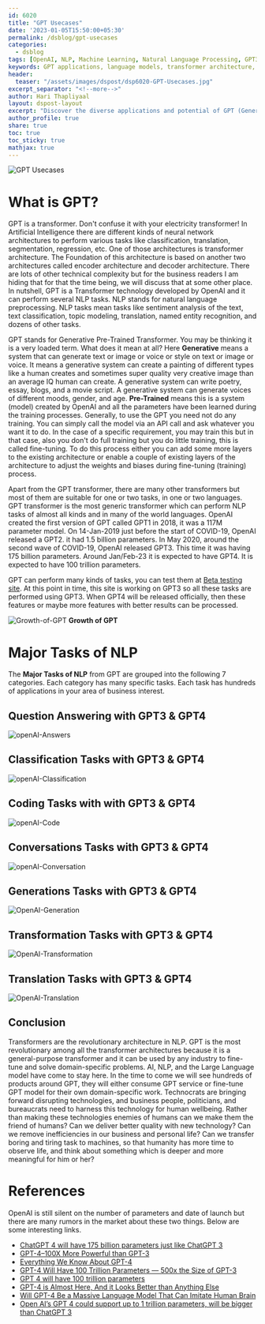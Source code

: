 ```yaml
--- 
id: 6020       
title: "GPT Usecases"   
date: '2023-01-05T15:50:00+05:30'   
permalink: /dsblog/gpt-usecases 
categories:
  - dsblog
tags: [OpenAI, NLP, Machine Learning, Natural Language Processing, GPT3, Language Models, AI Technology, Transformer Architecture]   
keywords: GPT applications, language models, transformer architecture, OpenAI technology, natural language processing, GPT use cases, AI text generation, machine learning models, GPT fine-tuning, industry applications
header:   
  teaser: "/assets/images/dspost/dsp6020-GPT-Usecases.jpg"   
excerpt_separator: "<!--more-->"   
author: Hari Thapliyaal   
layout: dspost-layout   
excerpt: "Discover the diverse applications and potential of GPT (Generative Pre-trained Transformer) technology across industries. Learn how this revolutionary language model is reshaping text generation, content creation, and natural language understanding."
author_profile: true   
share: true   
toc: true   
toc_sticky: true 
mathjax: true
--- 
```


   
![GPT Usecases](/assets/images/dspost/dsp6020-GPT-Usecases.jpg)   

# What is GPT?   

GPT is a transformer. Don't confuse it with your electricity transformer! In Artificial Intelligence there are different kinds of neural network architectures to perform various tasks like classification, translation, segmentation, regression, etc. One of those architectures is transformer architecture. The Foundation of this architecture is based on another two architectures called encoder architecture and decoder architecture. There are lots of other technical complexity but for the business readers I am hiding that for that the time being, we will discuss that at some other place. In nutshell, GPT is a Transformer technology developed by OpenAI and it can perform several NLP tasks. NLP stands for natural language preprocessing. NLP tasks mean tasks like sentiment analysis of the text, text classification, topic modeling, translation, named entity recognition, and dozens of other tasks.

GPT stands for Generative Pre-Trained Transformer. You may be thinking it is a very loaded term. What does it mean at all? Here **Generative** means a system that can generate text or image or voice or style on text or image or voice. It means a generative system can create a painting of different types like a human creates and sometimes super quality very creative image than an average IQ human can create. A generative system can write poetry, essay, blogs, and a movie script. A generative system can generate voices of different moods, gender, and age. **Pre-Trained** means this is a system (model) created by OpenAI and all the parameters have been learned during the training processes. Generally, to use the GPT you need not do any training. You can simply call the model via an API call and ask whatever you want it to do. In the case of a specific requirement, you may train this but in that case, also you don't do full training but you do little training, this is called fine-tuning. To do this process either you can add some more layers to the existing architecture or enable a couple of existing layers of the architecture to adjust the weights and biases during fine-tuning (training) process.     

Apart from the GPT transformer, there are many other transformers but most of them are suitable for one or two tasks, in one or two languages. GPT transformer is the most generic transformer which can perform NLP tasks of almost all kinds and in many of the world languages. OpenAI created the first version of GPT called GPT1 in 2018, it was a 117M parameter model. On 14-Jan-2019 just before the start of COVID-19, OpenAI released a GPT2. it had 1.5 billion parameters. In May 2020, around the second wave of COVID-19, OpenAI released GPT3. This time it was having 175 billion parameters. Around Jan/Feb-23 it is expected to have GPT4. It is expected to have 100 trillion parameters.
   
GPT can perform many kinds of tasks, you can test them at [Beta testing site](https://beta.openai.com). At this point in time, this site is working on GPT3 so all these tasks are performed using GPT3. When GPT4 will be released officially, then these features or maybe more features with better results can be processed.
 
![Growth-of-GPT](/assets/images/dspost/gpt/Growth-of-GPT.png)
**Growth of GPT**

# Major Tasks of NLP 
The **Major Tasks of NLP** from GPT are grouped into the following 7 categories. Each category has many specific tasks. Each task has hundreds of applications in your area of business interest.

## Question Answering with GPT3 & GPT4
![openAI-Answers](/assets/images/dspost/gpt/openAI-Answers.png)

## Classification Tasks with GPT3 & GPT4
![openAI-Classification](/assets/images/dspost/gpt/openAI-Classification.png)

## Coding Tasks with with GPT3 & GPT4
![openAI-Code](/assets/images/dspost/gpt/openAI-Code.png)

## Conversations Tasks with GPT3 & GPT4
![openAI-Conversation](/assets/images/dspost/gpt/openAI-Conversation.png)

## Generations Tasks with GPT3 & GPT4
![OpenAI-Generation](/assets/images/dspost/gpt/OpenAI-Generation.jpg)

## Transformation Tasks with GPT3 & GPT4
![OpenAI-Transformation](/assets/images/dspost/gpt/OpenAI-Transformation.png)

## Translation Tasks with GPT3 & GPT4
![OpenAI-Translation](/assets/images/dspost/gpt/OpenAI-Translation.png)

## Conclusion
Transformers are the revolutionary architecture in NLP. GPT is the most revolutionary among all the transformer architectures because it is a general-purpose transformer and it can be used by any industry to fine-tune and solve domain-specific problems. AI, NLP, and the Large Language model have come to stay here. In the time to come we will see hundreds of products around GPT, they will either consume GPT service or fine-tune GPT model for their own domain-specific work. Technocrats are bringing forward disrupting technologies, and business people, politicians, and bureaucrats need to harness this technology for human wellbeing. Rather than making these technologies enemies of humans can we make them the friend of humans? Can we deliver better quality with new technology? Can we remove inefficiencies in our business and personal life? Can we transfer boring and tiring task to machines, so that humanity has more time to observe life, and think about something which is deeper and more meaningful for him or her?

# References
OpenAI is still silent on the number of parameters and date of launch but there are many rumors in the market about these two things. Below are some interesting links.

- [ChatGPT 4 will have 175 billion parameters just like ChatGPT 3](https://indianexpress.com/article/technology/tech-news-technology/chatgpt-4-release-features-specifications-parameters-8344149/#:~:text=ChatGPT%204%20parameters&text=According%20to%20the%20response%2C%20ChatGPT,just%20like%20the%20ChatGPT%203.
)
- [GPT-4–100X More Powerful than GPT-3](https://medium.com/geekculture/gpt-4-100x-more-powerful-than-gpt-3-38c57f51e4e3)
- [Everything We Know About GPT-4](https://www.datacamp.com/blog/what-we-know-gpt4)
- [GPT-4 Will Have 100 Trillion Parameters — 500x the Size of GPT-3](https://towardsdatascience.com/gpt-4-will-have-100-trillion-parameters-500x-the-size-of-gpt-3-582b98d82253)
- [GPT 4 will have 100 trillion parameters](https://www.reddit.com/r/singularity/comments/pczhhn/gpt_4_will_have_100_trillion_parameters/)
- [GPT-4 is Almost Here, And it Looks Better than Anything Else](https://analyticsindiamag.com/gpt-4-is-almost-here-and-it-looks-better-than-anything-else/)
- [Will GPT-4 Be a Massive Language Model That Can Imitate Human Brain](https://www.analyticsinsight.net/will-gpt-4-be-a-massive-language-model-that-can-imitate-human-brain/)
- [Open AI’s GPT 4 could support up to 1 trillion parameters, will be bigger than ChatGPT 3](https://indianexpress.com/article/technology/tech-news-technology/chatgpt-4-release-features-specifications-parameters-8344149/)
